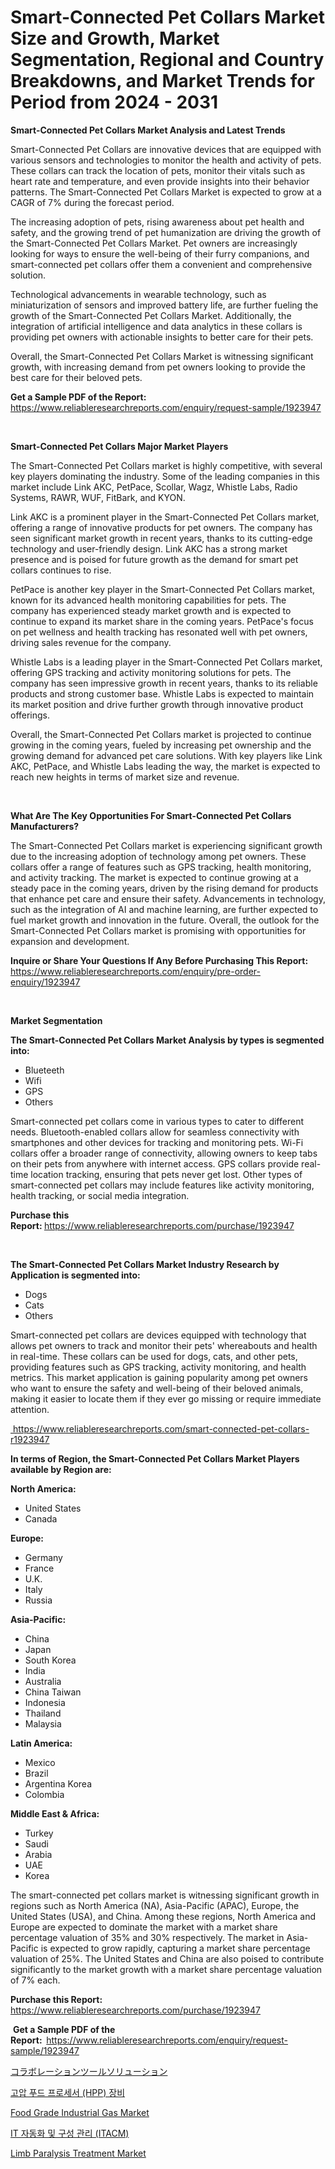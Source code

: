 <p><h1>Smart-Connected Pet Collars Market Size and Growth, Market Segmentation, Regional and Country Breakdowns, and Market Trends for Period from 2024 -  2031</h1></p><p><strong>Smart-Connected Pet Collars Market Analysis and Latest Trends</strong></p>
<p><p>Smart-Connected Pet Collars are innovative devices that are equipped with various sensors and technologies to monitor the health and activity of pets. These collars can track the location of pets, monitor their vitals such as heart rate and temperature, and even provide insights into their behavior patterns. The Smart-Connected Pet Collars Market is expected to grow at a CAGR of 7% during the forecast period.</p><p>The increasing adoption of pets, rising awareness about pet health and safety, and the growing trend of pet humanization are driving the growth of the Smart-Connected Pet Collars Market. Pet owners are increasingly looking for ways to ensure the well-being of their furry companions, and smart-connected pet collars offer them a convenient and comprehensive solution.</p><p>Technological advancements in wearable technology, such as miniaturization of sensors and improved battery life, are further fueling the growth of the Smart-Connected Pet Collars Market. Additionally, the integration of artificial intelligence and data analytics in these collars is providing pet owners with actionable insights to better care for their pets.</p><p>Overall, the Smart-Connected Pet Collars Market is witnessing significant growth, with increasing demand from pet owners looking to provide the best care for their beloved pets.</p></p>
<p><strong>Get a Sample PDF of the Report:&nbsp;</strong> <a href="https://www.reliableresearchreports.com/enquiry/request-sample/1923947">https://www.reliableresearchreports.com/enquiry/request-sample/1923947</a></p>
<p>&nbsp;</p>
<p><strong>Smart-Connected Pet Collars Major Market Players</strong></p>
<p><p>The Smart-Connected Pet Collars market is highly competitive, with several key players dominating the industry. Some of the leading companies in this market include Link AKC, PetPace, Scollar, Wagz, Whistle Labs, Radio Systems, RAWR, WUF, FitBark, and KYON.</p><p>Link AKC is a prominent player in the Smart-Connected Pet Collars market, offering a range of innovative products for pet owners. The company has seen significant market growth in recent years, thanks to its cutting-edge technology and user-friendly design. Link AKC has a strong market presence and is poised for future growth as the demand for smart pet collars continues to rise.</p><p>PetPace is another key player in the Smart-Connected Pet Collars market, known for its advanced health monitoring capabilities for pets. The company has experienced steady market growth and is expected to continue to expand its market share in the coming years. PetPace's focus on pet wellness and health tracking has resonated well with pet owners, driving sales revenue for the company.</p><p>Whistle Labs is a leading player in the Smart-Connected Pet Collars market, offering GPS tracking and activity monitoring solutions for pets. The company has seen impressive growth in recent years, thanks to its reliable products and strong customer base. Whistle Labs is expected to maintain its market position and drive further growth through innovative product offerings.</p><p>Overall, the Smart-Connected Pet Collars market is projected to continue growing in the coming years, fueled by increasing pet ownership and the growing demand for advanced pet care solutions. With key players like Link AKC, PetPace, and Whistle Labs leading the way, the market is expected to reach new heights in terms of market size and revenue.</p></p>
<p>&nbsp;</p>
<p><strong>What Are The Key Opportunities For Smart-Connected Pet Collars Manufacturers?</strong></p>
<p><p>The Smart-Connected Pet Collars market is experiencing significant growth due to the increasing adoption of technology among pet owners. These collars offer a range of features such as GPS tracking, health monitoring, and activity tracking. The market is expected to continue growing at a steady pace in the coming years, driven by the rising demand for products that enhance pet care and ensure their safety. Advancements in technology, such as the integration of AI and machine learning, are further expected to fuel market growth and innovation in the future. Overall, the outlook for the Smart-Connected Pet Collars market is promising with opportunities for expansion and development.</p></p>
<p><strong>Inquire or Share Your Questions If Any Before Purchasing This Report:</strong> <a href="https://www.reliableresearchreports.com/enquiry/pre-order-enquiry/1923947">https://www.reliableresearchreports.com/enquiry/pre-order-enquiry/1923947</a></p>
<p>&nbsp;</p>
<p><strong>Market Segmentation</strong></p>
<p><strong>The Smart-Connected Pet Collars Market Analysis by types is segmented into:</strong></p>
<p><ul><li>Blueteeth</li><li>Wifi</li><li>GPS</li><li>Others</li></ul></p>
<p><p>Smart-connected pet collars come in various types to cater to different needs. Bluetooth-enabled collars allow for seamless connectivity with smartphones and other devices for tracking and monitoring pets. Wi-Fi collars offer a broader range of connectivity, allowing owners to keep tabs on their pets from anywhere with internet access. GPS collars provide real-time location tracking, ensuring that pets never get lost. Other types of smart-connected pet collars may include features like activity monitoring, health tracking, or social media integration.</p></p>
<p><strong>Purchase this Report:&nbsp;</strong><a href="https://www.reliableresearchreports.com/purchase/1923947">https://www.reliableresearchreports.com/purchase/1923947</a></p>
<p>&nbsp;</p>
<p><strong>The Smart-Connected Pet Collars Market Industry Research by Application is segmented into:</strong></p>
<p><ul><li>Dogs</li><li>Cats</li><li>Others</li></ul></p>
<p><p>Smart-connected pet collars are devices equipped with technology that allows pet owners to track and monitor their pets' whereabouts and health in real-time. These collars can be used for dogs, cats, and other pets, providing features such as GPS tracking, activity monitoring, and health metrics. This market application is gaining popularity among pet owners who want to ensure the safety and well-being of their beloved animals, making it easier to locate them if they ever go missing or require immediate attention.</p></p>
<p><a href="https://www.reliableresearchreports.com/smart-connected-pet-collars-r1923947">&nbsp;https://www.reliableresearchreports.com/smart-connected-pet-collars-r1923947</a></p>
<p><strong>In terms of Region, the Smart-Connected Pet Collars Market Players available by Region are:</strong></p>
<p>
    <p> <strong> North America: </strong>
        <ul>
            <li>United States</li>
            <li>Canada</li>
        </ul>
        </p> 
    <p> <strong> Europe: </strong>
        <ul>
            <li>Germany</li>
            <li>France</li>
            <li>U.K.</li>
            <li>Italy</li>
            <li>Russia</li>
        </ul>
        </p> 
    <p> <strong> Asia-Pacific: </strong>
        <ul>
            <li>China</li>
            <li>Japan</li>
            <li>South Korea</li>
            <li>India</li>
            <li>Australia</li>
            <li>China Taiwan</li>
            <li>Indonesia</li>
            <li>Thailand</li>
            <li>Malaysia</li>
        </ul>
        </p> 
    <p> <strong> Latin America: </strong>
        <ul>
            <li>Mexico</li>
            <li>Brazil</li>
            <li>Argentina Korea</li>
            <li>Colombia</li>
        </ul>
        </p> 
    <p> <strong> Middle East & Africa: </strong>
        <ul>
            <li>Turkey</li>
            <li>Saudi</li>
            <li>Arabia</li>
            <li>UAE</li>
            <li>Korea</li>
        </ul>
    </p>
    </p>
<p><p>The smart-connected pet collars market is witnessing significant growth in regions such as North America (NA), Asia-Pacific (APAC), Europe, the United States (USA), and China. Among these regions, North America and Europe are expected to dominate the market with a market share percentage valuation of 35% and 30% respectively. The market in Asia-Pacific is expected to grow rapidly, capturing a market share percentage valuation of 25%. The United States and China are also poised to contribute significantly to the market growth with a market share percentage valuation of 7% each.</p></p>
<p><strong>Purchase this Report: </strong><a href="https://www.reliableresearchreports.com/purchase/1923947">https://www.reliableresearchreports.com/purchase/1923947</a></p>
<p>&nbsp;<strong>Get a Sample PDF of the Report:&nbsp;&nbsp;</strong><a href="https://www.reliableresearchreports.com/enquiry/request-sample/1923947">https://www.reliableresearchreports.com/enquiry/request-sample/1923947</a></p>
<p><strong></strong></p>
<p><p><a href="https://github.com/efcvopdgkdx128/Market-Research-Report-List-2/blob/main/3408817115806.md">コラボレーションツールソリューション</a></p><p><a href="https://github.com/bossladyaries0/Market-Research-Report-List-1/blob/main/8921169111572.md">고압 푸드 프로세서 (HPP) 장비</a></p><p><a href="https://issuu.com/reportprime-2/docs/food-grade-industrial-gas-market-size-2030.pptx">Food Grade Industrial Gas Market</a></p><p><a href="https://github.com/puputanisa684/Market-Research-Report-List-1/blob/main/2285503111571.md">IT 자동화 및 구성 관리 (ITACM)</a></p><p><a href="https://github.com/khayangel/Market-Research-Report-List-3/blob/main/limb-paralysis-treatment-market.md">Limb Paralysis Treatment Market</a></p></p>